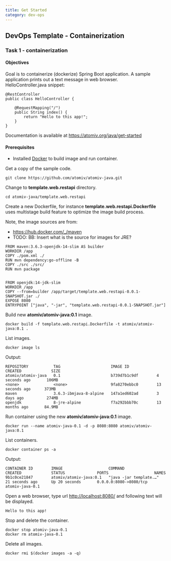 ```yaml
---
title: Get Started
category: dev-ops
---
```


## DevOps Template - Containerization

### Task 1 - containerization

#### Objectives

Goal is to containerize (dockerize) Spring Boot application. A sample application prints out a text message in web browser.  
HelloController.java snippet:
```
@RestController
public class HelloController {

	@RequestMapping("/")
	public String index() {
		return "Hello to this app!";
	}
}
```
Documentation is available at https://atomiv.org/java/get-started

#### Prerequisites

* Installed [Docker](https://docs.docker.com/get-docker/) to build image and run container.
  
Get a copy of the sample code.
```
git clone https://github.com/atomiv/atomiv-java.git
```
  
Change to **template.web.restapi** directory.
```
cd atomiv-java/template.web.restapi
```

Create a new Dockerfile, for instance **template.web.restapi.Dockerfile** uses multistage build feature to optimize the image build process. 

Note, the image sources are from:
* https://hub.docker.com/_/maven
* TODO: BB: Insert what is the source for images for JRE?

```
FROM maven:3.6.3-openjdk-14-slim AS builder
WORKDIR /app
COPY ./pom.xml ./
RUN mvn dependency:go-offline -B
COPY ./src ./src/
RUN mvn package


FROM openjdk:14-jdk-slim
WORKDIR /app
COPY --from=builder /app/target/template.web.restapi-0.0.1-SNAPSHOT.jar ./
EXPOSE 8080
ENTRYPOINT ["java", "-jar", "template.web.restapi-0.0.1-SNAPSHOT.jar"]
```
  
Build new **atomiv/atomiv-java:0.1** image.
```
docker build -f template.web.restapi.Dockerfile -t atomiv/atomiv-java:0.1 .
```
  
List images.
```
docker image ls
```
Output:
```
REPOSITORY           TAG                      IMAGE ID            CREATED             SIZE
atomiv/atomiv-java   0.1                      b739d7b1c9df        4 seconds ago       106MB
<none>               <none>                   9fa8270ebbc0        13 seconds ago      373MB
maven                3.6.3-ibmjava-8-alpine   147a1ed602ad        3 days ago          274MB
openjdk              8-jre-alpine             f7a292bbb70c        13 months ago       84.9MB
```
  
Run container using the new **atomiv/atomiv-java:0.1** image.
```
docker run --name atomiv-java-0.1 -d -p 8080:8080 atomiv/atomiv-java:0.1
```
  
List containers.
```
docker container ps -a
```
Output:
```
CONTAINER ID        IMAGE                    COMMAND                  CREATED             STATUS              PORTS                    NAMES
9b1c0ce21847        atomiv/atomiv-java:0.1   "java -jar template.…"   21 seconds ago      Up 20 seconds       0.0.0.0:8080->8080/tcp   atomiv-java-0.1
```
  
Open a web browser, type url <http://localhost:8080/> and following text will be displayed.
```
Hello to this app!
```
  
Stop and delete the container.
```
docker stop atomiv-java-0.1  
docker rm atomiv-java-0.1
```

Delete all images.
```
docker rmi $(docker images -a -q)
```

<!--
FUTURE: when committing, automate the whole process
TODO: VC CHECK: initially laptop, then virtual machine on server  for long term
Demo - laptop - screencast recording (VC)
-->
